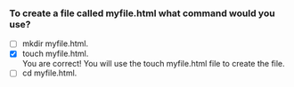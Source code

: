 ### To create a file called myfile.html what command would you use?

- [ ] mkdir myfile.html.
- [x] touch myfile.html. <br>
      You are correct! You will use the touch myfile.html file to create the file.
- [ ] cd myfile.html.
